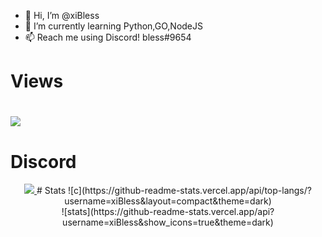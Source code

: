- 👋 Hi, I’m @xiBless
- 🌱 I’m currently learning Python,GO,NodeJS
- 📫 Reach me using Discord! bless#9654

# Views
# ![](https://komarev.com/ghpvc/?username=xiBless&color=green)
# Discord
<p align="center">
  <a href="https://github.com/@xiBless">
    <img src="https://discord.c99.nl/widget/theme-3/802582787205890078.png"/>
     </a>
# Stats
![c](https://github-readme-stats.vercel.app/api/top-langs/?username=xiBless&layout=compact&theme=dark) 
</br>
![stats](https://github-readme-stats.vercel.app/api?username=xiBless&show_icons=true&theme=dark)
